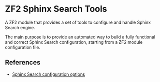 ZF2 Sphinx Search Tools
=======================

A ZF2 module that provides a set of tools to configure and handle Sphinx Search engine.

The main purpose is to provide an automated way to build a fully functional and correct Sphinx Search configuration, starting from a ZF2 module configuration file.

## References

- [Sphinx Search configuration options](http://sphinxsearch.com/docs/current.html#conf-reference)